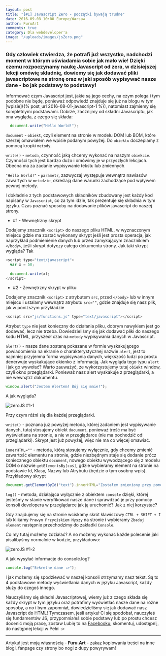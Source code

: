 ```yaml
---
layout: post
title: "[#1] Javascript Zero - początki bywają trudne"
date: 2016-09-08 10:00 Europe/Warsaw
author: FuruArt
comments: true
category: Dla webdeveloper'a
image: "/uploads/images/jsZero.png"
---
```

### Gdy człowiek stwierdza, że potrafi już wszystko, nadchodzi moment w którym uświadamia sobie jak mało wie! Dzięki czemu rozpoczynamy naukę Javascript od zera, w dzisiejszej lekcji omówię składnię, dowiemy się jak dodawać pliki javascriptowe na stronę oraz w jaki sposób wypisywać nasze dane - bo jak podstawy to podstawy!

Informować czym Javascript jest, jakie są jego cechy, na czym polega i tym podobne nie będę, ponieważ odpowiedź znajduje się już na blogu w tym [wpisie]({% post_url 2016-08-01-javascript-1 %}), natomiast zajmiemy się kompletnymi podstawami. Dobrze, zacznijmy od składni Javascriptu, jak ona wygląda, z czego się składa:

```javascript
  document.write("Hello World!");
```

`document` - `obiekt`, czyli element na stronie w modelu DOM lub BOM, które szerzej omawiałem we wpisie podanym powyżej. Do `obiektu` doczepiamy z pomocą kropki `metody`.

<!--more-->

`write()` - `metoda`, czynność jaką chcemy wykonać na naszym `obiekcie`. Czynności tych jest bardzo dużo i omówimy je w przyszłych lekcjach. Obecna ma za zadanie wypisywanie tekstu lub zmiennych.

`"Hello World!"` - `parametr`, zazwyczaj występuje wewnątrz nawiasów zawartych w `metodzie`, określają dane warunki zachodzące pod wpływem pewnej metody.

I dokładnie z tych podstawowych składników zbudowany jest każdy kod napisany w `Javascript`, co za tym idzie, tak prezentuje się składnia w tym języku. Czas poznać sposoby na dodawanie plików javascript do naszej strony.

* #1 - Wewnętrzny skrypt

Dodajemy znacznik `<script>` do naszego pliku HTML, w wyznaczonym miejscu gdzie ma zostać wykonany skrypt jeśli jest prosta operacja, jak naprzykład podmienienie danych lub przed zamykającym znacznikiem `</body>`, jeśli skrypt dotyczy całego dokumentu strony. Jak taki skrypt wygląda? Tak

```javascript
<script type="text/javascript">
  var x = 50;
  
  document.write(x);
</script>
```

* #2 - Zewnętrzny skrypt w pliku

Dodajemy znacznik `<script>` z atrybutem `src`, przed `</body>` lub w innym miejscu i ustalamy wewnątrz atrybutu `src=""`, gdzie znajduje się nasz plik, jak w poniższym przykładzie

```javascript
<script src="js/functions.js" type="text/javascript"></script>
```

Atrybut `type` nie jest konieczny do działania pliku, dobrym nawykiem jest go dodawać, lecz nie trzeba. Dowiedzieliśmy się jak dodawać pliki do naszego kodu HTML, przyszedł czas na `metody` wypisywania danych w Javascript.

`alert()` - nasze dane zostaną pokazane w formie wyskakującego powiadomienia na ekranie o charakterystycznej nazwie `alert`, jest to najmniej przyjemna forma wypisywania danych, większość ludzi po prostu denerwuje wyskakujące okienko z informacją. Jak wygląda tego typu `alert` i jak go wywołać? Warto zauważyć, że wykorzystujemy tutaj `obiekt` window, czyli okno przeglądarki. Ponieważ nasz alert wyskakuje z przeglądarki, a nie wewnątrz dokumentu.

```javascript 
window.alert("Jestem Alertem! Bój się mnie!");
```

A jak wygląda?

![zeroJS #1-1](http://image.prntscr.com/image/cb24806cd7104e119c33f5ea6ca790a1.png)

Przy czym różni się dla każdej przeglądarki. 

`write()` - poznana już powyżej metoda, której zadaniem jest wypisywanie danych, tutaj stosujemy obiekt `document`, ponieważ treść ma być wyświetlana na stronie, a nie w przeglądarce (nie ma pochodzić od przeglądarki). Skrypt jest już powyżej, więc nie ma co więcej omawiać.

`innerHTML=""` - metoda, którą stosujemy wyłącznie, gdy chcemy zmienić zawartość elementu na stronie, gdzie niezbędnym staje się dodanie prócz koniecznego obiektu `document`, nowego obiektu wywodzącego się z modelu DOM o nazwie `getElementsBy[coś]`, gdzie wybieramy element na stronie na podstawie Id, Klasy, Nazwy lub Atrybutu (będzie o tym osobny wpis). Przykładowy skrypt

```javascript
document.getElementById("text").innerHTML="Zostałem zmieniony przy pomocy innerHTML :c";
```

`log()` - metoda, działająca wyłącznie z obiektem `console` dzięki, której jesteśmy w stanie weryfikować nasze dane i sprawdzać je przy pomocy konsoli developera w przeglądarce jak ją uruchomić? Jak z niej korzystać? 

Gdy znajdujemy się na stronie wciskamy skrót klawiszowy `CTRL + SHIFT + I` lub klikamy `Prawym Przyciskiem Myszy` na stronie i wybieramy `Zbadaj element` następnie przechodzimy do zakładki `Console`.

Co my tutaj możemy zdziałać? A no możemy wykonać każde polecenie jaki pisalibyśmy normalnie w kodzie, przykładowo:

![zeroJS #1-2](http://image.prntscr.com/image/61b4541c1abb4fa9b379cdf2661e5776.png)

A jak wysyłać informacje do console.log?

```javascript
console.log("Sekretne dane :>");
```

I jak możemy się spodziewać w naszej konsoli otrzymamy nasz tekst. Są to 4 podstawowe metody wyświetlania danych w języku Javascript, każdy służy do czegoś innego. 

Nauczyliśmy się składni Javascriptowej, wiemy już z czego składa się każdy skrypt w tym języku oraz potrafimy wyświetlać nasze dane na różne sposoby, a no i bym zapomniał, dowiedzieliśmy się jak dodawać nasz Javascript do HTML! Tymczasem, jeśli artykuł Ci się spodobał, nauczyłeś się fundamentów JS, przypomniałeś sobie podstawy lub po prostu chcesz docenić moją pracę, zostaw Lubię to na [Facebooku](https://fb.com/furuart), skomentuj, udostępnij, do następnej lekcji w Pełni :>

---

Artykuł jest moją własnością - **Furu.Art** - zakaz kopiowania treści na inne blogi, fanpage czy strony bo nogi z dupy powyrywam!
